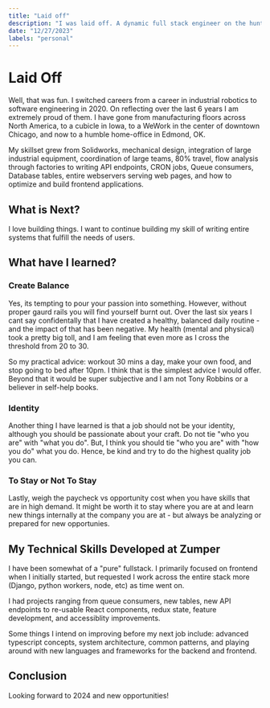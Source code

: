 ```yaml
---
title: "Laid off"
description: "I was laid off. A dynamic full stack engineer on the hunt for new opportunites."
date: "12/27/2023"
labels: "personal"
---
```


# Laid Off 

Well, that was fun. I switched careers from a career in industrial robotics to software engineering in 2020. On reflecting over the last 6 years I am extremely proud of them. I have gone from manufacturing floors across North America, to a cubicle in Iowa, to a WeWork in the center of downtown Chicago, and now to a humble home-office in Edmond, OK. 

My skillset grew from Solidworks, mechanical design, integration of large industrial equipment, coordination of large teams, 80% travel, flow analysis through factories to writing API endpoints, CRON jobs, Queue consumers, Database tables, entire webservers serving web pages, and how to optimize and build frontend applications. 

## What is Next? 

I love building things. I want to continue building my skill of writing entire systems that fulfill the needs of users.

## What have I learned?

### Create Balance

Yes, its tempting to pour your passion into something. However, without proper gaurd rails you will find yourself burnt out. Over the last six years I cant say confidentally that I have created a healthy, balanced daily routine - and the impact of that has been negative. My health (mental and physical) took a pretty big toll, and I am feeling that even more as I cross the threshold from 20 to 30. 

So my practical advice: workout 30 mins a day, make your own food, and stop going to bed after 10pm. I think that is the simplest advice I would offer. Beyond that it would be super subjective and I am not Tony Robbins or a believer in self-help books. 

### Identity

Another thing I have learned is that a job should not be your identity, although you should be passionate about your craft. Do not tie "who you are" with "what you do". But, I think you should tie "who you are" with "how you do" what you do. Hence, be kind and try to do the highest quality job you can.

### To Stay or Not To Stay 

Lastly, weigh the paycheck vs opportunity cost when you have skills that are in high demand. It might be worth it to stay where you are at and learn new things internally at the company you are at - but always be analyzing or prepared for new opportunies.

## My Technical Skills Developed at Zumper

I have been somewhat of a "pure" fullstack. I primarily focused on frontend when I initially started, but requested I work across the entire stack more (Django, python workers, node, etc) as time went on. 

I had projects ranging from queue consumers, new tables, new API endpoints to re-usable React components, redux state, feature development, and accessiblity improvements.

Some things I intend on improving before my next job include: advanced typescript concepts, system architecture, common patterns, and playing around with new languages and frameworks for the backend and frontend. 

## Conclusion

Looking forward to 2024 and new opportunities!


